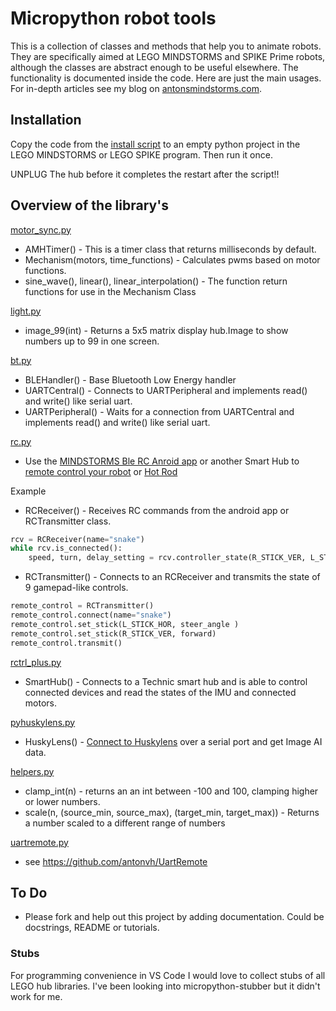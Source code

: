 # Micropython robot tools #

This is a collection of classes and methods that help you to animate robots. They are specifically aimed at LEGO MINDSTORMS and SPIKE Prime robots, although the classes are abstract enough to be useful elsewhere. The functionality is documented inside the code. Here are just the main usages. For in-depth articles see my blog on [antonsmindstorms.com](https://antonsmindstorms.com). 

## Installation ##

Copy the code from the [install script](Installer/install_mpy_robot_tools.py) to an empty python project in the LEGO MINDSTORMS or LEGO SPIKE program. Then run it once.

UNPLUG The hub before it completes the restart after the script!!

## Overview of the library's ##

[motor_sync.py](mpy_robot_tools/motor_sync.py)
- AMHTimer() - This is a timer class that returns milliseconds by default. 
- Mechanism(motors, time_functions) - Calculates pwms based on motor functions.
- sine_wave(), linear(), linear_interpolation() - The function return functions for use in the Mechanism Class

[light.py](mpy_robot_tools/light.py)
- image_99(int) - Returns a 5x5 matrix display hub.Image to show numbers up to 99 in one screen.

[bt.py](mpy_robot_tools/bt.py)
- BLEHandler() - Base Bluetooth Low Energy handler
- UARTCentral() - Connects to UARTPeripheral and implements read() and write() like serial uart.
- UARTPeripheral() - Waits for a connection from UARTCentral and implements read() and write() like serial uart.

[rc.py](mpy_robot_tools/rc.py)

- Use the [MINDSTORMS Ble RC Anroid app](https://play.google.com/store/apps/details?id=com.antonsmindstorms.mindstormsrc) or another Smart Hub to [remote control your robot](https://gist.github.com/antonvh/1f1d9c563268b4a8e9e1d7297e62ad53) or [Hot Rod](https://gist.github.com/antonvh/88548d95e771043662f038de451e28f2)

Example
- RCReceiver() - Receives RC commands from the android app or RCTransmitter class.
``` python
rcv = RCReceiver(name="snake")
while rcv.is_connected():
    speed, turn, delay_setting = rcv.controller_state(R_STICK_VER, L_STICK_HOR, SETTING2)
```
- RCTransmitter() - Connects to an RCReceiver and transmits the state of 9 gamepad-like controls.
``` python
remote_control = RCTransmitter()
remote_control.connect(name="snake")
remote_control.set_stick(L_STICK_HOR, steer_angle )
remote_control.set_stick(R_STICK_VER, forward)
remote_control.transmit()
```

[rctrl_plus.py](mpy_robot_tools/ctrl_plus.py)

- SmartHub() - Connects to a Technic smart hub and is able to control connected devices and read the states of the IMU and connected motors.

[pyhuskylens.py](https://github.com/antonvh/LEGO-HuskyLenslib/blob/master/Library/pyhuskylens.py)

- HuskyLens() - [Connect to Huskylens](https://github.com/antonvh/LEGO-HuskyLenslib) over a serial port and get Image AI data.

[helpers.py](mpy_robot_tools/helpers.py)

- clamp_int(n) - returns an an int between -100 and 100, clamping higher or lower numbers.
- scale(n, (source_min, source_max), (target_min, target_max)) - Returns a number scaled to a different range of numbers

[uartremote.py](https://github.com/antonvh/UartRemote/blob/master/MicroPython/uartremote.py)

- see https://github.com/antonvh/UartRemote

## To Do ##
- Please fork and help out this project by adding documentation. Could be docstrings, README or tutorials.

### Stubs ###
For programming convenience in VS Code I would love to collect stubs of all LEGO hub libraries. I've been looking into micropython-stubber but it didn't work for me.
